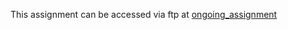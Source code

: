 <html>
<p>This assignment can be accessed via ftp at <a href='http://nycda.zone/alonzo952/ongoing-assignment-personal_site/Page1.html'>ongoing_assignment</p>
</html>